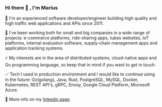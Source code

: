 ### Hi there 👋 , I'm Marius

<!--
**tacheshun/tacheshun** is a ✨ _special_ ✨ repository because its `README.md` (this file) appears on your GitHub profile.

Here are some ideas to get you started:

- 🔭 I’m currently working on ...
- 🌱 I’m currently learning ...
- 👯 I’m looking to collaborate on ...
- 🤔 I’m looking for help with ...
- 💬 Ask me about ...
- 📫 How to reach me: ...
- 😄 Pronouns: ...
- ⚡ Fun fact: ...
-->

🚀 I'm an experienced software developer/engineer building high quality and high traffic web applications and APIs since 2011. 

🌱 I've been working both for small and big companies in a wide range of projects: e-commerce platforms, ride-sharing apps, tubes websites, IoT platforms, internal evaluation software, supply-chain management apps and application tracking systems.

⚡ My interests are in the area of distributed systems, cloud-native apps and Go programming language, so keep that in mind if you want to get in touch.

✅ Tech I used in production environment and I would like to continue using in the future: Go(golang), Java, Rust, PostgreSQL, MySQL, Docker, Kubernetes, REST API's, gRPC, Envoy, Google Cloud Platform, Microsoft Azure.

🤔  More info on my <a href="https://www.linkedin.com/in/mariuscostache/">linkedin page</a>.

